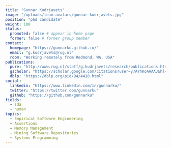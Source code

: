 ```yaml
---
title: "Gunnar Kudrjavets"
image: "/uploads/team-avatars/gunnar-kudrjavets.jpg"
position: "phd candidate"
weight: 100
status:
  promoted: false # appear in home page
  former: false # former group member
contact:
  homepage: "https://gunnarku.github.io/"
  email: "g.kudrjavets@rug.nl"
  room: "Working remotely from Redmond, WA, USA"
publications:
  pure: "http://www.rug.nl/staff/g.kudrjavets/research/publications.html"
  gscholar: "https://scholar.google.com/citations?user=y7AYhKoAAAAJ&hl=en"
  dblp: "https://dblp.org/pid/94/4418.html"
social:
  linkedin: "https://www.linkedin.com/in/gunnarku/"
  twitter: "https://twitter.com/gunnarku"
  github: "https://github.com/gunnarku"
fields:
  - sda
  - human
topics:
  - Empirical Software Engineering
  - Assertions
  - Memory Management
  - Mining Software Repositories
  - Systems Programming
---
```

